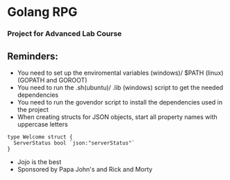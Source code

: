 # Golang RPG
### Project for Advanced Lab Course

## Reminders:
* You need to set up the enviromental variables (windows)/ $PATH (linux) (GOPATH and GOROOT)
* You need to run the .sh(ubuntu)/ .lib (windows) script to get the needed dependencies
* You need to run the govendor script to install the dependencies used in the project
* When creating structs for JSON objects, start all property names with uppercase letters
```golang
type Welcome struct {
  ServerStatus bool `json:"serverStatus"`
}
```

* Jojo is the best
* Sponsored by Papa John's and Rick and Morty

